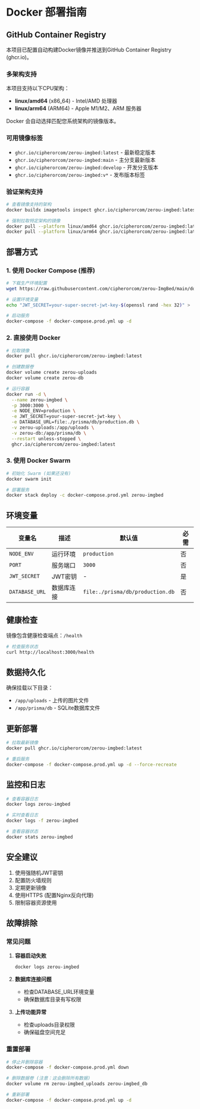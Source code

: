 # Docker 部署指南

## GitHub Container Registry

本项目已配置自动构建Docker镜像并推送到GitHub Container Registry (ghcr.io)。

### 多架构支持

本项目支持以下CPU架构：
- **linux/amd64** (x86_64) - Intel/AMD 处理器
- **linux/arm64** (ARM64) - Apple M1/M2、ARM 服务器

Docker 会自动选择匹配您系统架构的镜像版本。

### 可用镜像标签

- `ghcr.io/cipherorcom/zerou-imgbed:latest` - 最新稳定版本
- `ghcr.io/cipherorcom/zerou-imgbed:main` - 主分支最新版本
- `ghcr.io/cipherorcom/zerou-imgbed:develop` - 开发分支版本
- `ghcr.io/cipherorcom/zerou-imgbed:v*` - 发布版本标签

### 验证架构支持

```bash
# 查看镜像支持的架构
docker buildx imagetools inspect ghcr.io/cipherorcom/zerou-imgbed:latest

# 强制拉取特定架构的镜像
docker pull --platform linux/amd64 ghcr.io/cipherorcom/zerou-imgbed:latest
docker pull --platform linux/arm64 ghcr.io/cipherorcom/zerou-imgbed:latest
```

## 部署方式

### 1. 使用 Docker Compose (推荐)

```bash
# 下载生产环境配置
wget https://raw.githubusercontent.com/cipherorcom/zerou-ImgBed/main/docker-compose.prod.yml

# 设置环境变量
echo "JWT_SECRET=your-super-secret-jwt-key-$(openssl rand -hex 32)" > .env

# 启动服务
docker-compose -f docker-compose.prod.yml up -d
```

### 2. 直接使用 Docker

```bash
# 拉取镜像
docker pull ghcr.io/cipherorcom/zerou-imgbed:latest

# 创建数据卷
docker volume create zerou-uploads
docker volume create zerou-db

# 运行容器
docker run -d \
  --name zerou-imgbed \
  -p 3000:3000 \
  -e NODE_ENV=production \
  -e JWT_SECRET=your-super-secret-jwt-key \
  -e DATABASE_URL=file:./prisma/db/production.db \
  -v zerou-uploads:/app/uploads \
  -v zerou-db:/app/prisma/db \
  --restart unless-stopped \
  ghcr.io/cipherorcom/zerou-imgbed:latest
```

### 3. 使用 Docker Swarm

```bash
# 初始化 Swarm (如果还没有)
docker swarm init

# 部署服务
docker stack deploy -c docker-compose.prod.yml zerou-imgbed
```

## 环境变量

| 变量名 | 描述 | 默认值 | 必需 |
|--------|------|--------|------|
| `NODE_ENV` | 运行环境 | `production` | 否 |
| `PORT` | 服务端口 | `3000` | 否 |
| `JWT_SECRET` | JWT密钥 | - | 是 |
| `DATABASE_URL` | 数据库连接 | `file:./prisma/db/production.db` | 否 |

## 健康检查

镜像包含健康检查端点：`/health`

```bash
# 检查服务状态
curl http://localhost:3000/health
```

## 数据持久化

确保挂载以下目录：
- `/app/uploads` - 上传的图片文件
- `/app/prisma/db` - SQLite数据库文件

## 更新部署

```bash
# 拉取最新镜像
docker pull ghcr.io/cipherorcom/zerou-imgbed:latest

# 重启服务
docker-compose -f docker-compose.prod.yml up -d --force-recreate
```

## 监控和日志

```bash
# 查看容器日志
docker logs zerou-imgbed

# 实时查看日志
docker logs -f zerou-imgbed

# 查看容器状态
docker stats zerou-imgbed
```

## 安全建议

1. 使用强随机JWT密钥
2. 配置防火墙规则
3. 定期更新镜像
4. 使用HTTPS (配置Nginx反向代理)
5. 限制容器资源使用

## 故障排除

### 常见问题

1. **容器启动失败**
   ```bash
   docker logs zerou-imgbed
   ```

2. **数据库连接问题**
   - 检查DATABASE_URL环境变量
   - 确保数据库目录有写权限

3. **上传功能异常**
   - 检查uploads目录权限
   - 确保磁盘空间充足

### 重置部署

```bash
# 停止并删除容器
docker-compose -f docker-compose.prod.yml down

# 删除数据卷 (注意：这会删除所有数据)
docker volume rm zerou-imgbed_uploads zerou-imgbed_db

# 重新部署
docker-compose -f docker-compose.prod.yml up -d
```
